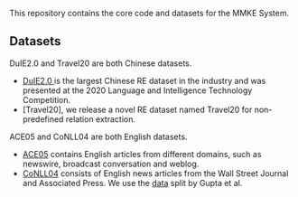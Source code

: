 This repository contains the core code and datasets for the MMKE System. 

## Datasets
DuIE2.0 and Travel20 are both Chinese datasets. 
- [DuIE2.0 ](https://github.com/PaddlePaddle/Research/tree/master/KG/DuIE_Baseline) is the largest Chinese RE dataset in the industry and was presented at the 2020 Language and Intelligence Technology Competition. 
- [Travel20], we release a novel RE dataset named Travel20 for non-predefined relation extraction.

ACE05 and CoNLL04 are both English datasets.
- [ACE05](https://catalog.ldc.upenn.edu/LDC2006T06) contains English articles from different domains, such as newswire, broadcast conversation and weblog. 
- [CoNLL04](https://cogcomp.seas.upenn.edu/Data/ER/conll04.corp) consists of English news articles from the Wall Street Journal and Associated Press. We use the [data](https://github.com/bekou/multihead_joint_entity_relation_extraction/tree/master/data/CoNLL04) split by Gupta et al.

